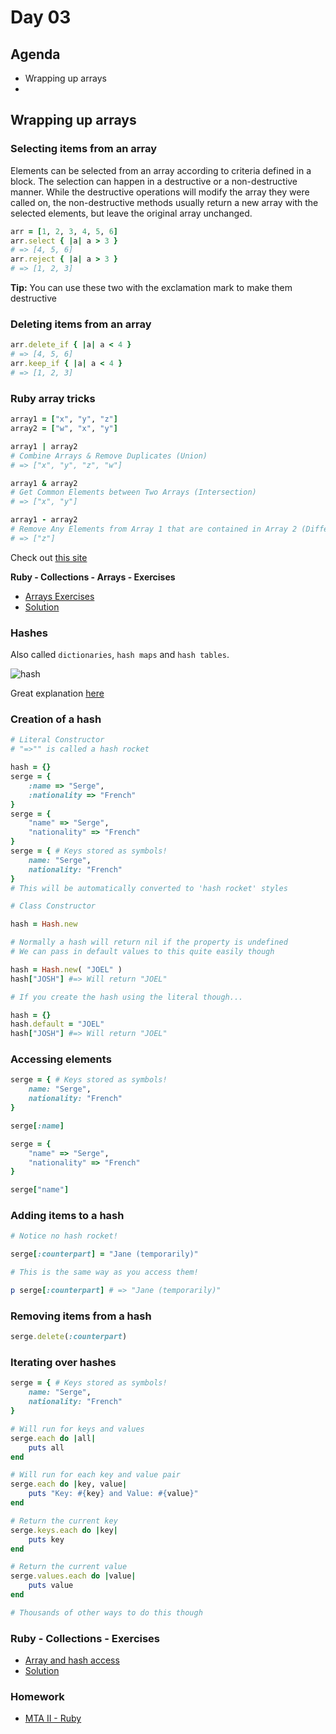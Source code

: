 # Day 03

## Agenda

- Wrapping up arrays
- 

## Wrapping up arrays

### Selecting items from an array

Elements can be selected from an array according to criteria defined in a block. The selection can happen in a destructive or a non-destructive manner. While the destructive operations will modify the array they were called on, the non-destructive methods usually return a new array with the selected elements, but leave the original array unchanged.

```ruby
arr = [1, 2, 3, 4, 5, 6]
arr.select { |a| a > 3 }
# => [4, 5, 6]
arr.reject { |a| a > 3 }
# => [1, 2, 3]
```

**Tip:** You can use these two with the exclamation mark to make them destructive

### Deleting items from an array

```ruby
arr.delete_if { |a| a < 4 }
# => [4, 5, 6]
arr.keep_if { |a| a < 4 }
# => [1, 2, 3]       
```

### Ruby array tricks

```ruby
array1 = ["x", "y", "z"]
array2 = ["w", "x", "y"]

array1 | array2
# Combine Arrays & Remove Duplicates (Union)
# => ["x", "y", "z", "w"]

array1 & array2
# Get Common Elements between Two Arrays (Intersection)
# => ["x", "y"]

array1 - array2
# Remove Any Elements from Array 1 that are contained in Array 2 (Difference)
# => ["z"]
```

Check out [this site](https://sites.google.com/site/dhtopics/Home/ruby-essentials/advanced-ruby-arrays)

**Ruby - Collections - Arrays - Exercises**

* [Arrays Exercises](https://gist.github.com/wofockham/64bc0aa2857797dc4e57)
* [Solution](https://github.com/wofockham/wdi-30/blob/master/05-ruby/arrays.rb)

### Hashes

Also called `dictionaries`, `hash maps` and `hash tables`.

![hash](https://github.com/fedelopez/repository/blob/master/ga-seifx01/master/week-07/img/hash-table.png)

Great explanation [here](http://ruby-for-beginners.rubymonstas.org/built_in_classes/hashes.html)

### Creation of a hash

```ruby
# Literal Constructor
# "=>"" is called a hash rocket

hash = {}
serge = {
    :name => "Serge",
    :nationality => "French"
}
serge = {
    "name" => "Serge",
    "nationality" => "French"
}
serge = { # Keys stored as symbols!
    name: "Serge",
    nationality: "French"
}
# This will be automatically converted to 'hash rocket' styles

# Class Constructor

hash = Hash.new

# Normally a hash will return nil if the property is undefined
# We can pass in default values to this quite easily though

hash = Hash.new( "JOEL" )
hash["JOSH"] #=> Will return "JOEL"

# If you create the hash using the literal though...

hash = {}
hash.default = "JOEL"
hash["JOSH"] #=> Will return "JOEL"
```

### **Accessing elements**

```ruby
serge = { # Keys stored as symbols!
    name: "Serge",
    nationality: "French"
}

serge[:name]

serge = {
    "name" => "Serge",
    "nationality" => "French"
}

serge["name"]
```

### Adding items to a hash

```ruby
# Notice no hash rocket!

serge[:counterpart] = "Jane (temporarily)"

# This is the same way as you access them!

p serge[:counterpart] # => "Jane (temporarily)"
```

### Removing items from a hash

```ruby
serge.delete(:counterpart)
```

### Iterating over hashes

```ruby
serge = { # Keys stored as symbols!
    name: "Serge",
    nationality: "French"
}

# Will run for keys and values
serge.each do |all|
    puts all
end

# Will run for each key and value pair
serge.each do |key, value|
    puts "Key: #{key} and Value: #{value}"
end

# Return the current key
serge.keys.each do |key|
    puts key
end

# Return the current value
serge.values.each do |value|
    puts value
end

# Thousands of other ways to do this though
```

### Ruby - Collections - Exercises

* [Array and hash access](https://gist.github.com/wofockham/50a52e9399075709fe87)
* [Solution](https://github.com/wofockham/wdi-30/tree/master/05-ruby)

### Homework

* [MTA II - Ruby](https://gist.github.com/wofockham/399e315a90e04a867455)